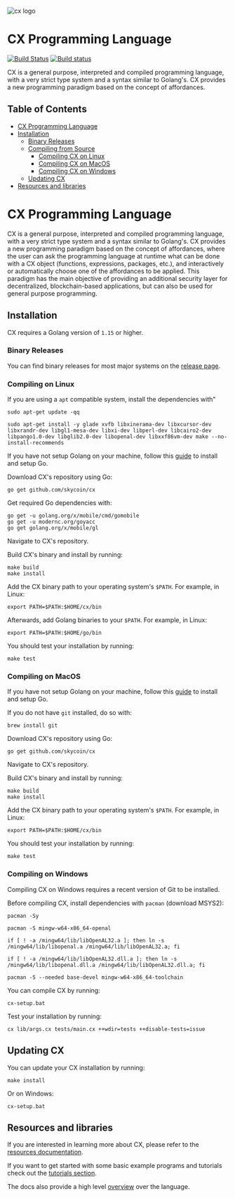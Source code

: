 ![cx logo](https://user-images.githubusercontent.com/26845312/32426758-2a4bbb00-c282-11e7-858e-a1eaf3ea92f3.png)

# CX Programming Language
 
[![Build Status](https://travis-ci.com/skycoin/cx.svg?branch=develop)](https://travis-ci.com/skycoin/cx) [![Build status](https://ci.appveyor.com/api/projects/status/y04pofhhfmpw8vef/branch/master?svg=true)](https://ci.appveyor.com/project/skycoin/cx/branch/master)

CX is a general purpose, interpreted and compiled programming
language, with a very strict type system and a syntax
similar to Golang's. CX provides a new programming paradigm based on
the concept of affordances.

## Table of Contents

   * [CX Programming Language](#cx-programming-language-1)
   * [Installation](#installation)
      * [Binary Releases](#binary-releases)  
      * [Compiling from Source](#compiling-from-source)
         * [Compiling CX on Linux](#compiling-on-linux)
         * [Compiling CX on MacOS](#compiling-on-macos)
         * [Compiling CX on Windows](#compiling-on-windows)
      * [Updating CX](#updating-cx)
   * [Resources and libraries](#resources-and-libraries)

# CX Programming Language

CX is a general purpose, interpreted and compiled programming
language, with a very strict type system and a syntax
similar to Golang's. CX provides a new programming paradigm based on
the concept of affordances, where the user can ask the programming
language at runtime what can be done with a CX object (functions,
expressions, packages, etc.), and interactively or automatically choose
one of the affordances to be applied. This paradigm has the main objective
of providing an additional security layer for decentralized,
blockchain-based applications, but can also be used for general
purpose programming. 

## Installation

CX requires a Golang version of `1.15` or higher. 

### Binary Releases

You can find binary releases for most major systems on the [release page](https://github.com/skycoin/cx/releases). 

### Compiling on Linux

If you are using a `apt` compatible system, install the dependencies with"

```
sudo apt-get update -qq

sudo apt-get install -y glade xvfb libxinerama-dev libxcursor-dev libxrandr-dev libgl1-mesa-dev libxi-dev libperl-dev libcairo2-dev libpango1.0-dev libglib2.0-dev libopenal-dev libxxf86vm-dev make --no-install-recommends
```

If you have not setup Golang on your machine, follow this [guide](https://www.tecmint.com/install-go-in-ubuntu/) to install and setup Go. 

Download CX's repository using Go:

```
go get github.com/skycoin/cx
```

Get required Go dependencies with:

```
go get -u golang.org/x/mobile/cmd/gomobile
go get -u modernc.org/goyacc
go get golang.org/x/mobile/gl 
```

Navigate to CX's repository.

Build CX's binary and install by running:

```
make build
make install
```

Add the CX binary path to your operating system's `$PATH`. For example, in Linux:

```
export PATH=$PATH:$HOME/cx/bin
```

Afterwards, add Golang binaries to your `$PATH`. For example, in Linux:

```
export PATH=$PATH:$HOME/go/bin
```

You should test your installation by running:

```
make test
```

### Compiling on MacOS

If you have not setup Golang on your machine, follow this [guide](https://www.digitalocean.com/community/tutorials/how-to-install-go-and-set-up-a-local-programming-environment-on-macos) to install and setup Go. 

If you do not have `git` installed, do so with:

```
brew install git
```

Download CX's repository using Go:

```
go get github.com/skycoin/cx
```

Navigate to CX's repository.

Build CX's binary and install by running:

```
make build
make install
```

Add the CX binary path to your operating system's `$PATH`. For example, in Linux:

```
export PATH=$PATH:$HOME/cx/bin
```

You should test your installation by running:

```
make test
```

### Compiling on Windows

Compiling CX on Windows requires a recent version of Git to be installed. 

Before compiling CX, install dependencies with `pacman` (download MSYS2):

```
pacman -Sy

pacman -S mingw-w64-x86_64-openal

if [ ! -a /mingw64/lib/libOpenAL32.a ]; then ln -s /mingw64/lib/libopenal.a /mingw64/lib/libOpenAL32.a; fi

if [ ! -a /mingw64/lib/libOpenAL32.dll.a ]; then ln -s /mingw64/lib/libopenal.dll.a /mingw64/lib/libOpenAL32.dll.a; fi

pacman -S --needed base-devel mingw-w64-x86_64-toolchain
```

You can compile CX by running: 

```
cx-setup.bat
```

Test your installation by running:

```
cx lib/args.cx tests/main.cx ++wdir=tests ++disable-tests=issue
```

## Updating CX

You can update your CX installation by running:

```
make install
```

Or on Windows:

```
cx-setup.bat
```

## Resources and libraries

If you are interested in learning more about CX, please refer to the [resources documentation](docs/cx-resources.md). 

If you want to get started with some basic example programs and tutorials check out the [tutorials section](docs/cx-tutorials.md). 

The docs also provide a high level [overview](docs/overview.md) over the language. 
